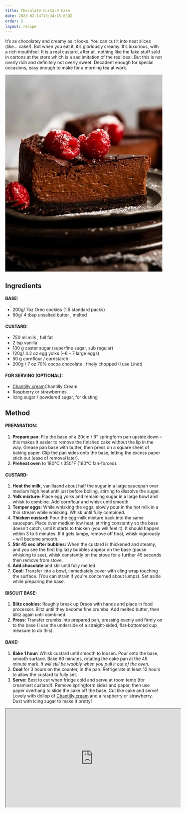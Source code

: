 ```yaml
---
title: Chocolate Custard Cake
date: 2023-02-14T13:34:15.659Z
order: 5
layout: recipe
---
```

It’s as chocolatey and creamy as it looks. You can cut it into neat slices (like… cake!). But when you eat it, it’s gloriously creamy. It’s luxurious, with a rich mouthfeel. It is a real custard, after all, nothing like the fake stuff sold in cartons at the store which is a sad imitation of the real deal. But this is not overly rich and definitely not overly sweet. Decadent enough for special occasions, easy enough to make for a morning tea at work. 

![](../uploads/chocolate-custard-cake_7-close-up.webp)

## I﻿ngredients

#### BASE:

* 200g/ 7oz Oreo cookies (1.5 standard packs)
* 60g/ 4 tbsp unsalted butter , melted

#### CUSTARD:

* 750 ml milk , full fat
* 2 tsp vanilla
* 130 g caster sugar (superfine sugar, sub regular)
* 120g/ 4.2 oz egg yolks (~6 – 7 large eggs)
* 50 g cornflour / cornstarch
* 200g / 7 oz 70% cocoa chocolate , finely chopped (I use Lindt)

#### FOR SERVING (OPTIONAL):

* [Chantilly cream](https://www.recipetineats.com/chantilly-cream-lightly-sweetened-whipped-cream/)C﻿hantilly Cream
* Raspberry or strawberries
* Icing sugar / powdered sugar, for dusting



## M﻿ethod

#### PREPARATION:

1. **Prepare pan**: Flip the base of a 20cm / 8" springform pan upside down – this makes it easier to remove the finished cake without the lip in the way. Grease pan base with butter, then press on a square sheet of baking paper. Clip the pan sides onto the base, letting the excess paper stick out (ease of removal later).
2. **Preheat oven** to 180°C / 350°F (160°C fan-forced).

#### CUSTARD:

1. **Heat the milk,** vanillaand about half the sugar in a large saucepan over medium high heat until just before boiling, stirring to dissolve the sugar.
2. **Yolk mixture:** Place egg yolks and remaining sugar in a large bowl and whisk to combine. Add cornflour and whisk until smooth.
3. **Temper eggs:** While whisking the eggs, slowly pour in the hot milk in a thin stream while whisking. Whisk until fully combined.
4. **Thicken custard:** Pour the egg-milk mixture back into the same saucepan. Place over medium low heat, stirring constantly so the base doesn't catch, until it starts to thicken (you will feel it). It should happen within 3 to 5 minutes. If it gets lumpy, remove off heat, whisk vigorously – will become smooth.
5. **Stir 45 sec after bubbles:** When the custard is thickened and steamy, and you see the first big lazy bubbles appear on the base (pause whisking to see), whisk constantly on the stove for a further 45 seconds then remove from stove.
6. **Add chocolate** and stir until fully melted.
7. **Cool:** Transfer into a bowl, immediately cover with cling wrap touching the surface. (You can strain if you're concerned about lumps). Set aside while preparing the base.



#### BISCUIT BASE:

1. **Blitz cookies:** Roughly break up Oreos with hands and place in food processor. Blitz until they become fine crumbs. Add melted butter, then blitz again until combined.
2. **Press:** Transfer crumbs into prepared pan, pressing evenly and firmly on to the base (I use the underside of a straight-sided, flat-bottomed cup measure to do this).



#### BAKE:

1. **Bake 1 hour:** Whisk custard until smooth to loosen. Pour onto the base, smooth surface. Bake 60 minutes, rotating the cake pan at the 45 minute mark. *It will still be wobbly when you pull it out of the oven.*
2. **Cool** for 3 hours on the counter, in the pan. Refrigerate at least 12 hours to allow the custard to fully set.
3. **Serve:** Best to cut when fridge cold and serve at room temp (for creamiest custard!). Remove springform sides and paper, then use paper overhang to slide the cake off the base. Cut like cake and serve! Lovely with dollop of [Chantilly cream](https://www.recipetineats.com/chantilly-cream-lightly-sweetened-whipped-cream/) and a raspberry or strawberry. Dust with icing sugar to make it pretty!

<div class="video-box"><iframe width="560" height="315" src="https://www.youtube.com/embed/https://youtu.be/m-ghbf0FlEk?rel=0" allow="accelerometer; autoplay; encrypted-media; gyroscope; picture-in-picture" allowfullscreen></iframe></div>